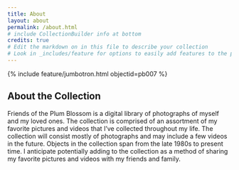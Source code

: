 ```yaml
---
title: About
layout: about
permalink: /about.html
# include CollectionBuilder info at bottom
credits: true
# Edit the markdown on in this file to describe your collection
# Look in _includes/feature for options to easily add features to the page
---
```



{% include feature/jumbotron.html objectid=pb007 %}


## About the Collection

Friends of the Plum Blossom is a digital library of photographs of myself and my loved ones. The collection is comprised of an assortment of my favorite pictures and videos that I’ve collected throughout my life.  The collection will consist mostly of photographs and may include a few videos in the future. Objects in the collection span from the late 1980s to present time. I anticipate potentially adding to the collection as a method of sharing my favorite pictures and videos with my friends and family. 




